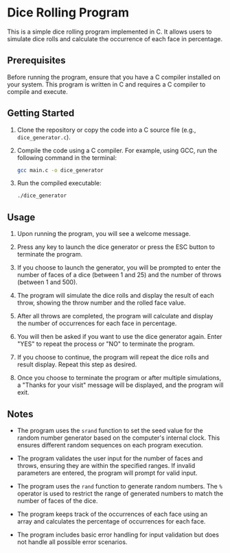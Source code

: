 # Dice Rolling Program

This is a simple dice rolling program implemented in C. It allows users to simulate dice rolls and calculate the occurrence of each face in percentage.

## Prerequisites

Before running the program, ensure that you have a C compiler installed on your system. This program is written in C and requires a C compiler to compile and execute.

## Getting Started

1. Clone the repository or copy the code into a C source file (e.g., `dice_generator.c`).

2. Compile the code using a C compiler. For example, using GCC, run the following command in the terminal:

    ```bash
    gcc main.c -o dice_generator
    ```

3. Run the compiled executable:

    ```bash
    ./dice_generator
    ```

## Usage

1. Upon running the program, you will see a welcome message.

2. Press any key to launch the dice generator or press the ESC button to terminate the program.

3. If you choose to launch the generator, you will be prompted to enter the number of faces of a dice (between 1 and 25) and the number of throws (between 1 and 500).

4. The program will simulate the dice rolls and display the result of each throw, showing the throw number and the rolled face value.

5. After all throws are completed, the program will calculate and display the number of occurrences for each face in percentage.

6. You will then be asked if you want to use the dice generator again. Enter "YES" to repeat the process or "NO" to terminate the program.

7. If you choose to continue, the program will repeat the dice rolls and result display. Repeat this step as desired.

8. Once you choose to terminate the program or after multiple simulations, a "Thanks for your visit" message will be displayed, and the program will exit.

## Notes

- The program uses the `srand` function to set the seed value for the random number generator based on the computer's internal clock. This ensures different random sequences on each program execution.

- The program validates the user input for the number of faces and throws, ensuring they are within the specified ranges. If invalid parameters are entered, the program will prompt for valid input.

- The program uses the `rand` function to generate random numbers. The `%` operator is used to restrict the range of generated numbers to match the number of faces of the dice.

- The program keeps track of the occurrences of each face using an array and calculates the percentage of occurrences for each face.

- The program includes basic error handling for input validation but does not handle all possible error scenarios.
